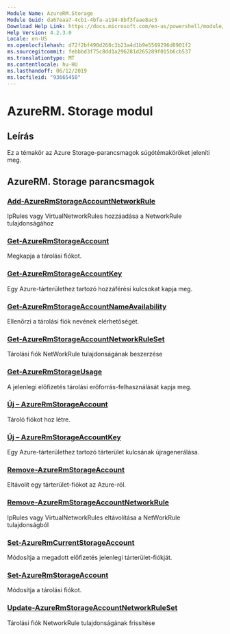 ```yaml
---
Module Name: AzureRM.Storage
Module Guid: da67eaa7-4cb1-4bfa-a194-8bf3faae8ac5
Download Help Link: https://docs.microsoft.com/en-us/powershell/module/azurerm.storage
Help Version: 4.2.3.0
Locale: en-US
ms.openlocfilehash: d72f2bf490d268c3b23a4d1b9e5569296d8901f2
ms.sourcegitcommit: febbbd3f75c8dd1a296281d265289f015b6cb537
ms.translationtype: MT
ms.contentlocale: hu-HU
ms.lasthandoff: 06/12/2019
ms.locfileid: "93665458"
---
```

# AzureRM. Storage modul
## Leírás
Ez a témakör az Azure Storage-parancsmagok súgótémaköröket jeleníti meg.

## AzureRM. Storage parancsmagok
### [Add-AzureRmStorageAccountNetworkRule](Add-AzureRmStorageAccountNetworkRule.md)
 IpRules vagy VirtualNetworkRules hozzáadása a NetworkRule tulajdonságához

### [Get-AzureRmStorageAccount](Get-AzureRmStorageAccount.md)
Megkapja a tárolási fiókot.

### [Get-AzureRmStorageAccountKey](Get-AzureRmStorageAccountKey.md)
Egy Azure-tárterülethez tartozó hozzáférési kulcsokat kapja meg.

### [Get-AzureRmStorageAccountNameAvailability](Get-AzureRmStorageAccountNameAvailability.md)
Ellenőrzi a tárolási fiók nevének elérhetőségét.

### [Get-AzureRmStorageAccountNetworkRuleSet](Get-AzureRmStorageAccountNetworkRuleSet.md)
Tárolási fiók NetWorkRule tulajdonságának beszerzése

### [Get-AzureRmStorageUsage](Get-AzureRmStorageUsage.md)
A jelenlegi előfizetés tárolási erőforrás-felhasználását kapja meg.

### [Új – AzureRmStorageAccount](New-AzureRmStorageAccount.md)
Tároló fiókot hoz létre.

### [Új – AzureRmStorageAccountKey](New-AzureRmStorageAccountKey.md)
Egy Azure-tárterülethez tartozó tárterület kulcsának újragenerálása.

### [Remove-AzureRmStorageAccount](Remove-AzureRmStorageAccount.md)
Eltávolít egy tárterület-fiókot az Azure-ról.

### [Remove-AzureRmStorageAccountNetworkRule](Remove-AzureRmStorageAccountNetworkRule.md)
IpRules vagy VirtualNetworkRules eltávolítása a NetWorkRule tulajdonságból

### [Set-AzureRmCurrentStorageAccount](Set-AzureRmCurrentStorageAccount.md)
Módosítja a megadott előfizetés jelenlegi tárterület-fiókját.

### [Set-AzureRmStorageAccount](Set-AzureRmStorageAccount.md)
Módosítja a tárolási fiókot.

### [Update-AzureRmStorageAccountNetworkRuleSet](Update-AzureRmStorageAccountNetworkRuleSet.md)
Tárolási fiók NetworkRule tulajdonságának frissítése

